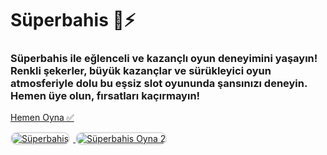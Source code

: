 <h1>Süperbahis 🍭⚡️</h1>
<h3>Süperbahis ile eğlenceli ve kazançlı oyun deneyimini yaşayın! Renkli şekerler, büyük kazançlar ve sürükleyici oyun atmosferiyle dolu bu eşsiz slot oyununda şansınızı deneyin. Hemen üye olun, fırsatları kaçırmayın!</h3>

<p>
    <a href="https://denemebonusuu.site/">Hemen Oyna ✅</a>
</p>

<a href="https://denemebonusuu.site/" title="Süperbahis Oyna">
    <img src="https://i.ibb.co/YjtLwQ8/cats.jpg" alt="Süperbahis" style="max-width: 48%; border: 2px solid #ddd; border-radius: 10px; margin-right: 1%;">
</a>
<a href="https://denemebonusuu.site/" title="Süperbahis Giriş">
    <img src="https://i.ibb.co/VHdrjnQ/df.jpg" alt="Süperbahis Oyna 2" style="max-width: 48%; border: 2px solid #ddd; border-radius: 10px;">
</a>
